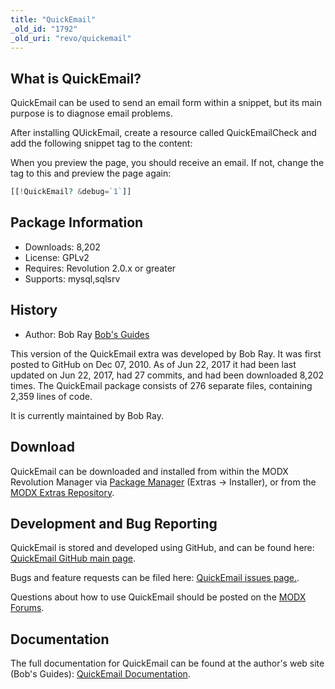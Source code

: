 ```yaml
---
title: "QuickEmail"
_old_id: "1792"
_old_uri: "revo/quickemail"
---
```


## What is QuickEmail?

QuickEmail can be used to send an email form within a snippet, but its main purpose is to diagnose email problems.

After installing QUickEmail, create a resource called QuickEmailCheck and add the following snippet tag to the content:

When you preview the page, you should receive an email. If not, change the tag to this and preview the page again:

``` php
[[!QuickEmail? &debug=`1`]]
```

## Package Information

- Downloads: 8,202
- License: GPLv2
- Requires: Revolution 2.0.x or greater
- Supports: mysql,sqlsrv

## History

- Author: Bob Ray [Bob's Guides](https://bobsguides.com)

 This version of the QuickEmail extra was developed by Bob Ray. It was first posted to GitHub on Dec 07, 2010. As of Jun 22, 2017 it had been last updated on Jun 22, 2017, had 27 commits, and had been downloaded 8,202 times. The QuickEmail package consists of 276 separate files, containing 2,359 lines of code.

It is currently maintained by Bob Ray.

## Download

 QuickEmail can be downloaded and installed from within the MODX Revolution Manager via [Package Manager](developing-in-modx/advanced-development/package-management "Package Manager") (Extras -> Installer), or from the [MODX Extras Repository](https://modx.com/extras/package/quickemail).

## Development and Bug Reporting

 QuickEmail is stored and developed using GitHub, and can be found here: [QuickEmail GitHub main page](https://github.com/BobRay/QuickEmail).

 Bugs and feature requests can be filed here: [QuickEmail issues page.](https://github.com/BobRay/QuickEmail/issues).

Questions about how to use QuickEmail should be posted on the [MODX Forums](https://forums.modx.com).

## Documentation

 The full documentation for QuickEmail can be found at the author's web site (Bob's Guides): [QuickEmail Documentation](https://bobsguides.com/quickemail-snippet-tutorial.html).